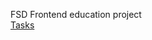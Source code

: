 FSD Frontend education project <br>
<a href="https://rizzoma.com/topic/d5c429337bcaa70548fb5aeedee6d92b/0_b_8ndo_78h6v/">Tasks</a>

